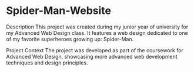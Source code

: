 # Spider-Man-Website
Description
This project was created during my junior year of university for my Advanced Web Design class. It features a web design dedicated to one of my favorite superheroes growing up: Spider-Man.

Project Context
The project was developed as part of the coursework for Advanced Web Design, showcasing more advanced web development techniques and design principles.
